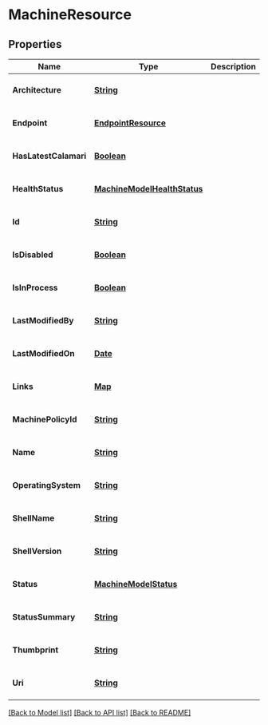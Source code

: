 # MachineResource
## Properties

Name | Type | Description | Notes
------------ | ------------- | ------------- | -------------
**Architecture** | [**String**](string.md) |  | [optional] [default to null]
**Endpoint** | [**EndpointResource**](EndpointResource.md) |  | [optional] [default to null]
**HasLatestCalamari** | [**Boolean**](boolean.md) |  | [optional] [default to null]
**HealthStatus** | [**MachineModelHealthStatus**](MachineModelHealthStatus.md) |  | [optional] [default to null]
**Id** | [**String**](string.md) |  | [optional] [default to null]
**IsDisabled** | [**Boolean**](boolean.md) |  | [optional] [default to null]
**IsInProcess** | [**Boolean**](boolean.md) |  | [optional] [default to null]
**LastModifiedBy** | [**String**](string.md) |  | [optional] [default to null]
**LastModifiedOn** | [**Date**](DateTime.md) |  | [optional] [default to null]
**Links** | [**Map**](string.md) |  | [optional] [default to null]
**MachinePolicyId** | [**String**](string.md) |  | [optional] [default to null]
**Name** | [**String**](string.md) |  | [optional] [default to null]
**OperatingSystem** | [**String**](string.md) |  | [optional] [default to null]
**ShellName** | [**String**](string.md) |  | [optional] [default to null]
**ShellVersion** | [**String**](string.md) |  | [optional] [default to null]
**Status** | [**MachineModelStatus**](MachineModelStatus.md) |  | [optional] [default to null]
**StatusSummary** | [**String**](string.md) |  | [optional] [default to null]
**Thumbprint** | [**String**](string.md) |  | [optional] [default to null]
**Uri** | [**String**](string.md) |  | [optional] [default to null]

[[Back to Model list]](../README.md#documentation-for-models) [[Back to API list]](../README.md#documentation-for-api-endpoints) [[Back to README]](../README.md)

